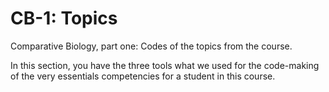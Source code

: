 # CB-1: Topics
Comparative Biology, part one: Codes of the topics from the course.

In this section, you have the three tools what we used for the code-making of the very essentials competencies for a student in this course.
